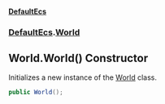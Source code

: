 #### [DefaultEcs](DefaultEcs.md 'DefaultEcs')
### [DefaultEcs](DefaultEcs.md#DefaultEcs 'DefaultEcs').[World](World.md 'DefaultEcs.World')
## World.World() Constructor
Initializes a new instance of the [World](World.md 'DefaultEcs.World') class.  
```csharp
public World();
```
